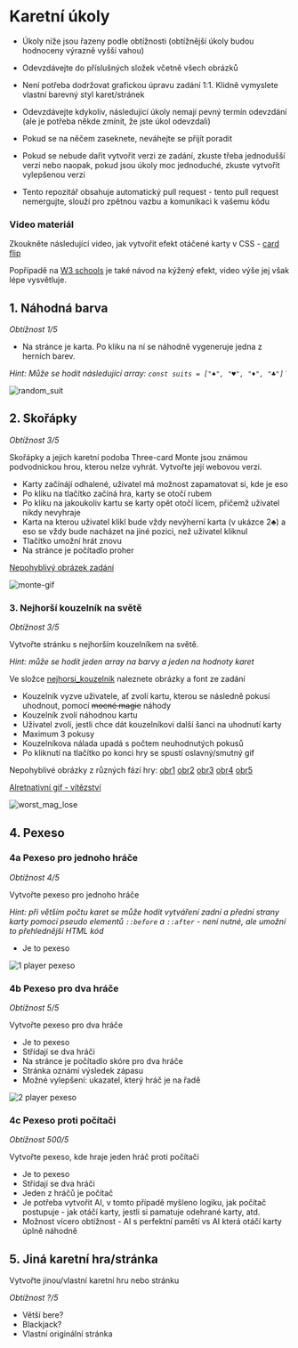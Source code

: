 # Karetní úkoly

-   Úkoly níže jsou řazeny podle obtížnosti (obtížnější úkoly budou hodnoceny výrazně vyšší vahou)

-   Odevzdávejte do příslušných složek včetně všech obrázků

-   Není potřeba dodržovat grafickou úpravu zadání 1:1. Klidně vymyslete vlastní barevný styl karet/stránek

-   Odevzdávejte kdykoliv, následující úkoly nemají pevný termín odevzdání (ale je potřeba někde zmínit, že jste úkol odevzdali)

-   Pokud se na něčem zaseknete, neváhejte se přijít poradit

-   Pokud se nebude dařit vytvořit verzi ze zadání, zkuste třeba jednodušší verzi nebo naopak, pokud jsou úkoly moc jednoduché, zkuste vytvořit vylepšenou verzi

-   Tento repozitář obsahuje automatický pull request - tento pull request nemergujte, slouží pro zpětnou vazbu a komunikaci k vašemu kódu

### Video materiál

Zkoukněte následující video, jak vytvořit efekt otáčené karty v CSS - [card flip](https://www.youtube.com/watch?v=OV8MVmtgmoY)

Popřípadě na [W3 schools](https://www.w3schools.com/howto/howto_css_flip_card.asp) je také návod na kýžený efekt, video výše jej však lépe vysvětluje.

## 1. Náhodná barva

_Obtížnost 1/5_

-   Na stránce je karta. Po kliku na ní se náhodně vygeneruje jedna z herních barev.

_Hint: Může se hodit následující array: `const suits = ["♠", "♥", "♦", "♣"]˙`_

![random_suit](https://github.com/JS-Trebesin/ukoly_karty/assets/84028625/6ee0258a-bc0e-4174-a9fd-2c9ea299e925)

## 2. Skořápky

_Obtížnost 3/5_

Skořápky a jejich karetní podoba Three-card Monte jsou známou podvodnickou hrou, kterou nelze vyhrát. Vytvořte její webovou verzi.

-   Karty začínájí odhalené, uživatel má možnost zapamatovat si, kde je eso
-   Po kliku na tlačítko začíná hra, karty se otočí rubem
-   Po kliku na jakoukoliv kartu se karty opět otočí lícem, přičemž uživatel nikdy nevyhraje
-   Karta na kterou uživatel klikl bude vždy nevýherní karta (v ukázce 2♣) a eso se vždy bude nacházet na jiné pozici, než uživatel kliknul
-   Tlačítko umožní hrát znovu
-   Na stránce je počítadlo proher

[Nepohyblivý obrázek zadání](https://github.com/JS-Trebesin/ukoly_karty/assets/84028625/cf77cd0f-3b24-4fa7-a5f5-e98e1ac83d14)

![monte-gif](https://github.com/JS-Trebesin/ukoly_karty/assets/84028625/3898d491-29d7-4d44-9771-c971141d4aaa)

### 3. Nejhorší kouzelník na světě

_Obtížnost 3/5_

Vytvořte stránku s nejhorším kouzelníkem na světě.

_Hint: může se hodit jeden array na barvy a jeden na hodnoty karet_

Ve složce [nejhorsi_kouzelnik](/nejhorsi_kouzelnik) naleznete obrázky a font ze zadání

-   Kouzelník vyzve uživatele, ať zvolí kartu, kterou se následně pokusí uhodnout, pomocí ~~mocné magie~~ náhody
-   Kouzelník zvolí náhodnou kartu
-   Uživatel zvolí, jestli chce dát kouzelníkovi další šanci na uhodnutí karty
-   Maximum 3 pokusy
-   Kouzelníkova nálada upadá s počtem neuhodnutých pokusů
-   Po kliknutí na tlačítko po konci hry se spustí oslavný/smutný gif

Nepohyblivé obrázky z různých fází hry: [obr1](https://github.com/JS-Trebesin/ukoly_karty/assets/84028625/c4966bfa-1ec1-4ab3-baae-7a6eb785e488) [obr2](https://github.com/JS-Trebesin/ukoly_karty/assets/84028625/6b4c2f0b-e66a-4d22-9d89-05b156b38d7e) [obr3](https://github.com/JS-Trebesin/ukoly_karty/assets/84028625/e7f0a882-b7b5-45a1-bf40-9301e44468f5) [obr4](https://github.com/JS-Trebesin/ukoly_karty/assets/84028625/5727e8b9-92b5-47a6-9974-6341d3312d5f) [obr5](https://github.com/JS-Trebesin/ukoly_karty/assets/84028625/57cc31ad-525a-45a5-af72-d8512bfc4d84)

[Alretnativní gif - vítězství](https://github.com/JS-Trebesin/ukoly_karty/assets/84028625/39185363-0d6e-46dd-9eec-119ca7ca87df)

![worst_mag_lose](https://github.com/JS-Trebesin/ukoly_karty/assets/84028625/1179e6a9-6690-4c1b-a40a-144b449ac14e)

## 4. Pexeso

### 4a Pexeso pro jednoho hráče

_Obtížnost 4/5_

Vytvořte pexeso pro jednoho hráče

_Hint: při větším počtu karet se může hodit vytváření zadní a přední strany karty pomocí pseudo elementů `::before` a `::after` - není nutné, ale umožní to přehlednější HTML kód_

-   Je to pexeso

![1 player pexeso](https://github.com/JS-Trebesin/ukoly_karty/assets/84028625/3ae57dcd-9997-4f04-ab0f-2661b911e92a)

### 4b Pexeso pro dva hráče

_Obtížnost 5/5_

Vytvořte pexeso pro dva hráče

-   Je to pexeso
-   Střídají se dva hráči
-   Na stránce je počítadlo skóre pro dva hráče
-   Stránka oznámí výsledek zápasu
-   Možné vylepšení: ukazatel, který hráč je na řadě

![2 player pexeso](https://github.com/JS-Trebesin/ukoly_karty/assets/84028625/6945c544-ac83-432f-b816-7f87efe8d83d)

### 4c Pexeso proti počítači

_Obtížnost 500/5_

Vytvořte pexeso, kde hraje jeden hráč proti počítači

-   Je to pexeso
-   Střídají se dva hráči
-   Jeden z hráčů je počítač
-   Je potřeba vytvořit AI, v tomto případě myšleno logiku, jak počítač postupuje - jak otáčí karty, jestli si pamatuje odehrané karty, atd.
-   Možnost vícero obtížnost - AI s perfektní pamětí vs AI která otáčí karty úplně náhodně


## 5. Jiná karetní hra/stránka

Vytvořte jinou/vlastní karetní hru nebo stránku

*Obtížnost ?/5*

- Větší bere? 
- Blackjack? 
- Vlastní originální stránka
